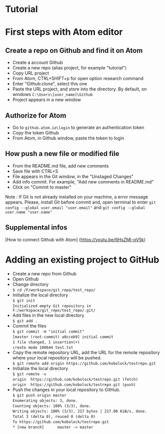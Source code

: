 # Tutorial


First steps with Atom editor
============================

Create a repo on Github and find it on Atom
-------------------------------------------
  * Create a account Github
  * Create a new repo (alias project, for example "tutorial")
  * Copy URL project
  * From Atom, CTRL+SHIFT+p for open option research command
  * Enter "Github:clone", select this one
  * Paste the URL project, and store into the directory. By default, on windows `C:\Users\[user_name]\Github`
  * Project appears in a new window  

Authorize for Atom
------------------
  * Go to `github.atom.io\login` to generate an authentication token
  * Copy the token Github
  * From Atom, in Github window, paste the token to login

How push a new file or modified file
------------------------------------
  * From the README.md file, add new comments
  * Save file with CTRL+S
  * File appears in the Git window, in the "Unstaged Changes"
  * Add info commit. For example, "Add new comments in README.md"
  * Click on "Commit to master"

Note : If Git is not already installed on your machine, a error message appears.
Please, install Git before commit and, open terminal to enter `git config --global user.email "user.email"` and `git config --global user.name "user.name"`

Supplemental infos
------------------
[How to connect Github with Atom] (https://youtu.be/6HsZMl-qV5k)


Adding an existing project to GitHub
====================================

  * Create a new repo from Github
  * Open Github
  * Change directory  
    `$ cd /F/workspace/git_repo/test_repo/`
  * Initialize the local directory  
    `$ git init`  
    `Initialized empty Git repository in F:/workspace/git_repo/test_repo/.git/`
  * Add files in the new local directory  
    `$ git add .`
  * Commit the files  
    `$ git commit -m "initial commit"`  
    `[master (root-commit) a0cceb9] initial commit`  
    `1 file changed, 1 insertion(+)`  
    `create mode 100644 test.txt`
  * Copy the remote repository URL,  add the URL for the remote repository where your local repository will be pushed.  
  `$ git remote add origin https://github.com/kobolock/testrepo.git`  
  * Initialize the local directory   
  `$ git remote -v`  
  `origin  https://github.com/kobolock/testrepo.git (fetch)`  
  `origin  https://github.com/kobolock/testrepo.git (push)`  
  * Push the changes in your local repository to GitHub.  
  `$ git push origin master`  
  `Enumerating objects: 3, done.`  
  `Counting objects: 100% (3/3), done.`  
  `Writing objects: 100% (3/3), 217 bytes | 217.00 KiB/s, done.`  
  `Total 3 (delta 0), reused 0 (delta 0)`  
  `To https://github.com/kobolock/testrepo.git`  
  `* [new branch]      master -> master`  
